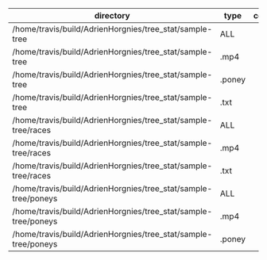 | directory | type | count | size |
| --- | --- | ---: | ---: |
| /home/travis/build/AdrienHorgnies/tree_stat/sample-tree | ALL | 12 | 92.137 MiB |
| /home/travis/build/AdrienHorgnies/tree_stat/sample-tree | .mp4 | 4 | 88.000 MiB |
| /home/travis/build/AdrienHorgnies/tree_stat/sample-tree | .poney | 5 | 2.125 MiB |
| /home/travis/build/AdrienHorgnies/tree_stat/sample-tree | .txt | 3 | 2.012 MiB |
| /home/travis/build/AdrienHorgnies/tree_stat/sample-tree/races | ALL | 4 | 58.000 MiB |
| /home/travis/build/AdrienHorgnies/tree_stat/sample-tree/races | .mp4 | 3 | 56.000 MiB |
| /home/travis/build/AdrienHorgnies/tree_stat/sample-tree/races | .txt | 1 | 2.000 MiB |
| /home/travis/build/AdrienHorgnies/tree_stat/sample-tree/poneys | ALL | 6 | 34.125 MiB |
| /home/travis/build/AdrienHorgnies/tree_stat/sample-tree/poneys | .mp4 | 1 | 32.000 MiB |
| /home/travis/build/AdrienHorgnies/tree_stat/sample-tree/poneys | .poney | 5 | 2.125 MiB |
